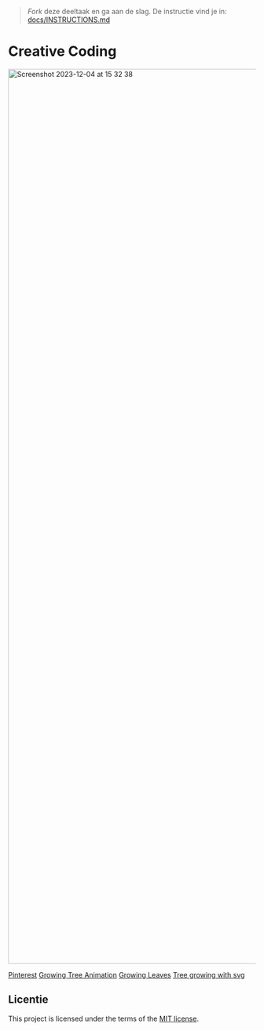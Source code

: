 > _Fork_ deze deeltaak en ga aan de slag. 
De instructie vind je in: [docs/INSTRUCTIONS.md](docs/INSTRUCTIONS.md)

# Creative Coding

<img width="1822" alt="Screenshot 2023-12-04 at 15 32 38" src="https://github.com/luukbrauckmann/creative-coding/assets/47314813/288ccc5b-3add-4ee4-93a4-7aa10a3821cb">

[Pinterest](https://nl.pinterest.com/search/pins/?q=folk%20botanical&rs=typed)
[Growing Tree Animation](https://codepen.io/aranja/pen/jbjxNZ?css-preprocessor=none)
[Growing Leaves](https://gsap.com/community/forums/topic/19688-animation-grow-tree-branch-with-leaves/)
[Tree growing with svg](https://codepen.io/Myau/pen/wbmmeK)

## Licentie

This project is licensed under the terms of the [MIT license](./LICENSE).
